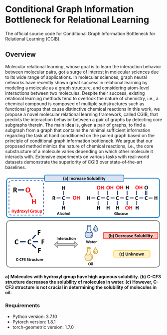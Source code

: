 # Conditional Graph Information Bottleneck for Relational Learning
The official source code for Conditional Graph Information Bottleneck for Relational Learning (CGIB).


## Overview
Molecular relational learning, whose goal is to learn the interaction behavior between molecular pairs, got a surge of interest in molecular sciences due to its wide range of applications. 
In molecular sciences, graph neural networks have recently shown great success in relational learning by modeling a molecule as a graph structure, and considering atom-level interactions between two molecules.
Despite their success, existing relational learning methods tend to overlook the nature of chemistry, i.e., a chemical compound is composed of multiple substructures such as functional groups that cause distinctive chemical reactions
In this work, we propose a novel molecular relational learning framework, called CGIB, that predicts the interaction behavior between a pair of graphs by detecting core subgraphs therein.
The main idea is, given a pair of graphs, to find a subgraph from a graph that contains the minimal sufficient information regarding the task at hand conditioned on the paired graph based on the principle of conditional graph information bottleneck.
We argue that our proposed method mimics the nature of chemical reactions, i.e., the core substructure of a molecule varies depending on which other molecule it interacts with. 
Extensive experiments on various tasks with real-world datasets demonstrate the superiority of CGIB over state-of-the-art baselines.

<img src="imgs/Figure1.png" width="500px"></img> 

**a) Molecules with hydroxyl group have high aqueous solubility. (b) C-CF3 structure decreases the solubility of molecules in water. (c) However, C-CF3 structure is not crucial in determining the solubility of molecules in oil.**

### Requirements

- Python version: 3.7.10
- Pytorch version: 1.8.1
- torch-geometric version: 1.7.0
